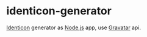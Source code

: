 # identicon-generator
[Identicon](https://en.wikipedia.org/wiki/Identicon) generator as [Node.js](https://nodejs.org) app, use [Gravatar](http://gravatar.com) api.
